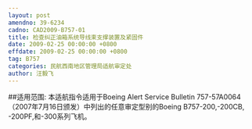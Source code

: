 ```yaml
---
layout: post
amendno: 39-6234
cadno: CAD2009-B757-01
title: 检查纠正油箱系统导线束支撑装置及紧固件
date: 2009-02-25 00:00:00 +0800
effdate: 2009-02-25 00:00:00 +0800
tag: B757
categories: 民航西南地区管理局适航审定处
author: 汪毅飞
---
```


##适用范围:
本适航指令适用于Boeing Alert Service Bulletin 757-57A0064（2007年7月16日颁发）中列出的任意审定型别的Boeing B757-200,-200CB, -200PF,和-300系列飞机。

